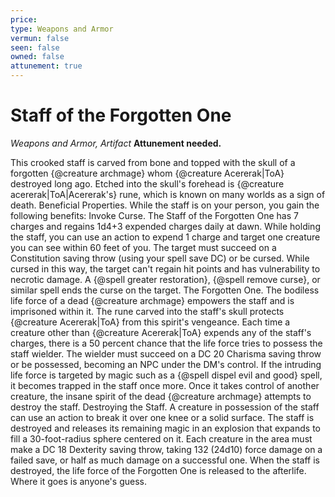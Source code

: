 ```yaml
---
price: 
type: Weapons and Armor
vermun: false
seen: false
owned: false
attunement: true
---
```

# Staff of the Forgotten One

*Weapons and Armor, Artifact* **Attunement needed.**

This crooked staff is carved from bone and topped with the skull of a forgotten {@creature archmage} whom {@creature Acererak|ToA} destroyed long ago. Etched into the skull's forehead is {@creature acererak|ToA|Acererak's} rune, which is known on many worlds as a sign of death. Beneficial Properties. While the staff is on your person, you gain the following benefits: Invoke Curse. The Staff of the Forgotten One has 7 charges and regains 1d4+3 expended charges daily at dawn. While holding the staff, you can use an action to expend 1 charge and target one creature you can see within 60 feet of you. The target must succeed on a Constitution saving throw (using your spell save DC) or be cursed. While cursed in this way, the target can't regain hit points and has vulnerability to necrotic damage. A {@spell greater restoration}, {@spell remove curse}, or similar spell ends the curse on the target. The Forgotten One. The bodiless life force of a dead {@creature archmage} empowers the staff and is imprisoned within it. The rune carved into the staff's skull protects {@creature Acererak|ToA} from this spirit's vengeance. Each time a creature other than {@creature Acererak|ToA} expends any of the staff's charges, there is a 50 percent chance that the life force tries to possess the staff wielder. The wielder must succeed on a DC 20 Charisma saving throw or be possessed, becoming an NPC under the DM's control. If the intruding life force is targeted by magic such as a {@spell dispel evil and good} spell, it becomes trapped in the staff once more. Once it takes control of another creature, the insane spirit of the dead {@creature archmage} attempts to destroy the staff. Destroying the Staff. A creature in possession of the staff can use an action to break it over one knee or a solid surface. The staff is destroyed and releases its remaining magic in an explosion that expands to fill a 30-foot-radius sphere centered on it. Each creature in the area must make a DC 18 Dexterity saving throw, taking 132 (24d10) force damage on a failed save, or half as much damage on a successful one. When the staff is destroyed, the life force of the Forgotten One is released to the afterlife. Where it goes is anyone's guess.